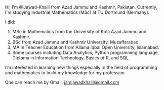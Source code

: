 Hi, I’m @Jawad-Khalil from Azad Jammu and Kashmir, Pakistan. Currently, I'm studying Industrial Mathematics (MSc) at TU Dortmund (Germany).

I did: 
1. MSc in Mathematics from the University of Kotli Azad Jammu and Kashmir.
2. BSc from Azad Jammu and Kashmir University, Muzaffarabad.
3. MA in Teacher Education from Allama Iqbal Open University, Islamabad.
4. Some courses including Data Analytics, Python programming language, Diploma in Information Technology, Basics of R, and SQL. 

I’m interested in learning new things especially in the field of programming and mathematics to build my knowledge for my profession

One can reach me by Gmail: iamjawadkhalil@gmail.com

<!---
Jawad-Khalil/Jawad-Khalil is a ✨ special ✨ repository because its `README.md` (this file) appears on your GitHub profile.
You can click the Preview link to take a look at your changes.
--->
